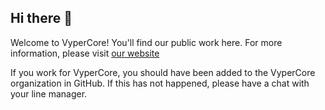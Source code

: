 ## Hi there 👋

Welcome to VyperCore! You'll find our public work here. For more information, please visit [our website](https://www.vypercore.com)

If you work for VyperCore, you should have been added to the VyperCore organization in GitHub. If this has not happened, please have a chat with your line manager.
